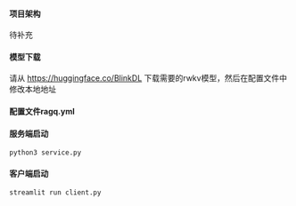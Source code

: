 #### 项目架构
待补充

#### 模型下载
请从 https://huggingface.co/BlinkDL  下载需要的rwkv模型，然后在配置文件中修改本地地址

#### 配置文件ragq.yml

#### 服务端启动

```shell
python3 service.py

```

#### 客户端启动
```shell
streamlit run client.py
```

